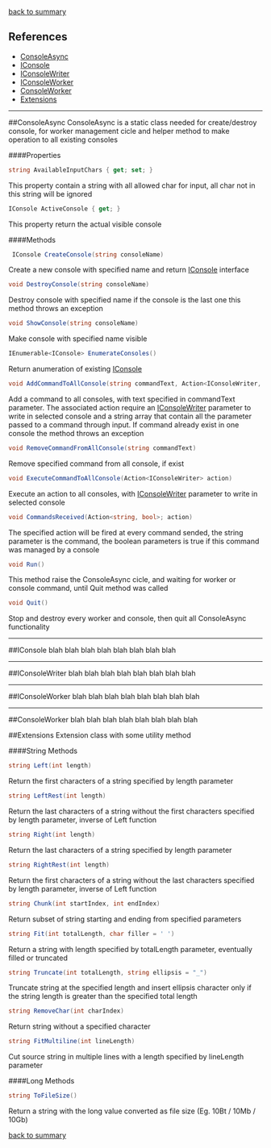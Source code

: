[back to summary](summary.md)

References
------------------------------------------------------------------------

* [ConsoleAsync](#consoleasync)
* [IConsole](#iconsole)
* [IConsoleWriter](#iconsolewriter)
* [IConsoleWorker](#iconsoleworker)
* [ConsoleWorker](#consoleworker)
* [Extensions](#extensions)



------------------------------------------------------------------------
##ConsoleAsync
ConsoleAsync is a static class needed for create/destroy console, for worker management cicle 
and helper method to make operation to all existing consoles

####Properties

```c#
string AvailableInputChars { get; set; }
```
This property contain a string with all allowed char for input, all char not in this string will be ignored
 
```c#
IConsole ActiveConsole { get; }
```
This property return the actual visible console

####Methods

```c#
 IConsole CreateConsole(string consoleName)
```
Create a new console with specified name and return [IConsole](#IConsole) interface

```c#
void DestroyConsole(string consoleName)
```
Destroy console with specified name if the console is the last one this method throws an exception

```c#
void ShowConsole(string consoleName)
```
Make console with specified name visible

```c#
IEnumerable<IConsole> EnumerateConsoles()
```
Return anumeration of existing [IConsole](#IConsole)

```c#
void AddCommandToAllConsole(string commandText, Action<IConsoleWriter, string[]> action)
```
Add a command to all consoles, with text specified in commandText parameter. The associated action require an [IConsoleWriter](#IConsoleWriter) parameter to write in selected console and a string array that contain all the parameter passed to a command through input. If command already exist in one console the method throws an exception

```c#
void RemoveCommandFromAllConsole(string commandText)
```
Remove specified command from all console, if exist

```c#
void ExecuteCommandToAllConsole(Action<IConsoleWriter> action)
```
Execute an action to all consoles, with [IConsoleWriter](#IConsoleWriter) parameter to write in selected console

```c#
void CommandsReceived(Action<string, bool>; action)
```
The specified action will be fired at every command sended, the string parameter is the command, the boolean parameters is true if this command was managed by a console

```c#
void Run()
```
This method raise the ConsoleAsync cicle, and waiting for worker or console command, until Quit method was called

```c#
void Quit()
```
Stop and destroy every worker and console, then quit all ConsoleAsync functionality



------------------------------------------------------------------------
##IConsole
blah blah blah blah blah blah blah blah


------------------------------------------------------------------------
##IConsoleWriter
blah blah blah blah blah blah blah blah


------------------------------------------------------------------------
##IConsoleWorker
blah blah blah blah blah blah blah blah


------------------------------------------------------------------------
##ConsoleWorker
blah blah blah blah blah blah blah blah



##Extensions
Extension class with some utility method

####String Methods

```c#
string Left(int length)
```
Return the first characters of a string specified by length parameter

```c#
string LeftRest(int length)
```
Return the last characters of a string without the first characters specified by length parameter, inverse of Left function

```c#
string Right(int length)
```
Return the last characters of a string specified by length parameter

```c#
string RightRest(int length)
```
Return the first characters of a string without the last characters specified by length parameter, inverse of Left function

```c#
string Chunk(int startIndex, int endIndex)
```
Return subset of string starting and ending from specified parameters

```c#
string Fit(int totalLength, char filler = ' ')
```
Return a string with length specified by totalLength parameter, eventually filled or truncated

```c#
string Truncate(int totalLength, string ellipsis = "_")
```
Truncate string at the specified length and insert ellipsis character only if the string length is greater than the specified total length

```c#
string RemoveChar(int charIndex)
```
Return string without a specified character

```c#
string FitMultiline(int lineLength)
```
Cut source string in multiple lines with a length specified by lineLength parameter

####Long Methods

```c#
string ToFileSize()
```
Return a string with the long value converted as file size (Eg. 10Bt / 10Mb / 10Gb)

[back to summary](summary.md)
